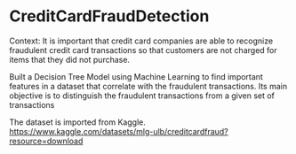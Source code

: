 # CreditCardFraudDetection
Context:
It is important that credit card companies are able to recognize fraudulent credit card transactions so that customers are not charged for items that they did not purchase.

Built a Decision Tree Model using Machine Learning to find important features in a dataset that correlate with the fraudulent transactions. Its main objective is to distinguish the fraudulent transactions from a given set of transactions

The dataset is imported from Kaggle.
https://www.kaggle.com/datasets/mlg-ulb/creditcardfraud?resource=download
